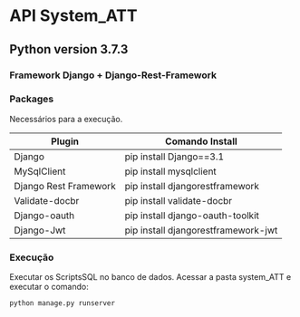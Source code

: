# API System_ATT
## Python version 3.7.3
### Framework Django + Django-Rest-Framework

### Packages

Necessários para a execução.

| Plugin | Comando Install |
| ------ | ------ |
| Django | pip install Django==3.1 |
| MySqlClient | pip install mysqlclient |
| Django Rest Framework | pip install djangorestframework |
| Validate-docbr | pip install validate-docbr |
| Django-oauth | pip install django-oauth-toolkit |
| Django-Jwt | pip install djangorestframework-jwt |


### Execução
Executar os ScriptsSQL no banco de dados.
Acessar a pasta system_ATT e executar o comando:
```
python manage.py runserver
```

